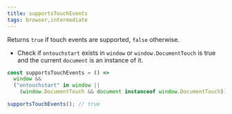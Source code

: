 ```yaml
---
title: supportsTouchEvents
tags: browser,intermediate
---
```


Returns `true` if touch events are supported, `false` otherwise.

- Check if `ontouchstart` exists in `window` or `window.DocumentTouch` is true and the current `document` is an instance of it.

```js
const supportsTouchEvents = () =>
  window &&
  ("ontouchstart" in window ||
    (window.DocumentTouch && document instanceof window.DocumentTouch));
```

```js
supportsTouchEvents(); // true
```
